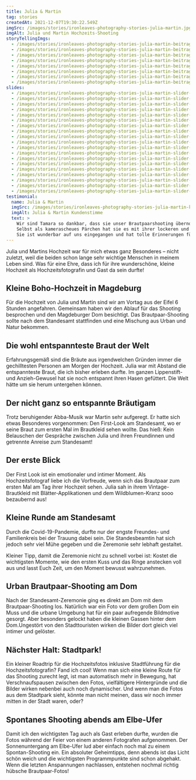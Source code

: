 ```yaml
---
title: Julia & Martin
tag: stories
createdAt: 2021-12-07T19:30:22.549Z
imgSrc: /images/stories/ironleaves-photography-stories-julia-martin.jpg
imgAlt: Julia und Martin Hochzeits-Shooting
storyTellingImgs:
  - /images/stories/ironleaves-photography-stories-julia-martin-beitrag-ablauf-dom-magdeburg.jpg
  - /images/stories/ironleaves-photography-stories-julia-martin-beitrag-ablauf-getting-ready-braut.jpg
  - /images/stories/ironleaves-photography-stories-julia-martin-beitrag-ablauf-braeutigam-getting-ready.jpg
  - /images/stories/ironleaves-photography-stories-julia-martin-beitrag-ablauf-first-look.jpg
  - /images/stories/ironleaves-photography-stories-julia-martin-beitrag-ablauf-standesamt.jpg
  - /images/stories/ironleaves-photography-stories-julia-martin-beitrag-ablauf-dom-urban-brautpaarshooting.jpg
  - /images/stories/ironleaves-photography-stories-julia-martin-beitrag-ablauf-stadtpark-brautpaarshooting.jpg
  - /images/stories/ironleaves-photography-stories-julia-martin-beitrag-ablauf-sonnenuntergang-brautpaarshooting.jpg
slides:
  - /images/stories/ironleaves-photography-stories-julia-martin-slider-blick-in-die-augen.jpg
  - /images/stories/ironleaves-photography-stories-julia-martin-slider-braeutigam-blauer-anzug.jpg
  - /images/stories/ironleaves-photography-stories-julia-martin-slider-braut-brautkleid-boho.jpg
  - /images/stories/ironleaves-photography-stories-julia-martin-slider-braut-dom-magdeburg.jpg
  - /images/stories/ironleaves-photography-stories-julia-martin-slider-brautpaar-laufend.jpg
  - /images/stories/ironleaves-photography-stories-julia-martin-slider-bruecke-stadt.jpg
  - /images/stories/ironleaves-photography-stories-julia-martin-slider-bruecke-urban.jpg
  - /images/stories/ironleaves-photography-stories-julia-martin-slider-detail-ringe.jpg
  - /images/stories/ironleaves-photography-stories-julia-martin-slider-dom-magdeburg.jpg
  - /images/stories/ironleaves-photography-stories-julia-martin-slider-erster-tanz-abends.jpg
  - /images/stories/ironleaves-photography-stories-julia-martin-slider-first-look.jpg
  - /images/stories/ironleaves-photography-stories-julia-martin-slider-haendchen-halten.jpg
  - /images/stories/ironleaves-photography-stories-julia-martin-slider-naehe-natuerlichkeit.jpg
  - /images/stories/ironleaves-photography-stories-julia-martin-slider-natuerliche-braut-boho.jpg
  - /images/stories/ironleaves-photography-stories-julia-martin-slider-sonnenuntergang-shooting.jpg
  - /images/stories/ironleaves-photography-stories-julia-martin-slider-stadtpark.jpg
  - /images/stories/ironleaves-photography-stories-julia-martin-slider-standesamt-magdeburg.jpg
  - /images/stories/ironleaves-photography-stories-julia-martin-slider-tanzend-in-der-stadt.jpg
  - /images/stories/ironleaves-photography-stories-julia-martin-slider-ungestellt-ehrlich.jpg
testimonial:
  name: Julia & Martin
  imgSrc: /images/stories/ironleaves-photography-stories-julia-martin-kundenstimme.jpg
  imgAlt: Julia & Martin Kundenstimme
  text: >
    Wir sind Tamara so dankbar, dass sie unser Brautpaarshooting übernommen hat.
    Selbst als kamerascheues Pärchen hat sie es mit ihrer lockeren und liebevollen Art geschafft, dass wir uns die gesamte Zeit über wohlgefühlt haben.
    Sie ist wunderbar auf uns eingegangen und hat tolle Erinnerungen für uns geschaffen. Vielen Dank!
---
```


Julia und Martins Hochzeit war für mich etwas ganz Besonderes – nicht zuletzt, weil die beiden schon lange sehr wichtige Menschen in meinem Leben sind. Was für eine Ehre, dass ich für ihre wunderschöne, kleine Hochzeit als Hochzeitsfotografin und Gast da sein durfte!

## Kleine Boho-Hochzeit in Magdeburg

Für die Hochzeit von Julia und Martin sind wir am Vortag aus der Eifel 6 Stunden angefahren. Gemeinsam haben wir den Ablauf für das Shooting besprochen und den Magdeburger Dom besichtigt. Das Brautpaar-Shooting sollte nach dem Standesamt stattfinden und eine Mischung aus Urban und Natur bekommen.

## Die wohl entspannteste Braut der Welt

Erfahrungsgemäß sind die Bräute aus irgendwelchen Gründen immer die gechilltesten Personen am Morgen der Hochzeit. Julia war mit Abstand die entspannteste Braut, die ich bisher erleben durfte. Im ganzen Lippenstift- und Anzieh-Gewusel hat sie noch entspannt ihren Hasen gefüttert. Die Welt hätte um sie herum untergehen können.

## Der nicht ganz so entspannte Bräutigam

Trotz beruhigender Abba-Musik war Martin sehr aufgeregt. Er hatte sich etwas Besonderes vorgenommen: Den First-Look am Standesamt, wo er seine Braut zum ersten Mal im Brautkleid sehen wollte. Das hieß: Kein Belauschen der Gespräche zwischen Julia und ihren Freundinnen und getrennte Anreise zum Standesamt!

## Der erste Blick

Der First Look ist ein emotionaler und intimer Moment. Als Hochzeitsfotograf liebe ich die Vorfreude, wenn sich das Brautpaar zum ersten Mal am Tag ihrer Hochzeit sehen. Julia sah in ihrem Vintage-Brautkleid mit Blätter-Applikationen und dem Wildblumen-Kranz sooo bezaubernd aus!

## Kleine Runde am Standesamt

Durch die Covid-19-Pandemie, durfte nur der engste Freundes- und Familienkreis bei der Trauung dabei sein. Die Standesbeamtin hat sich jedoch sehr viel Mühe gegeben und die Zeremonie sehr lebhaft gestaltet.

Kleiner Tipp, damit die Zeremonie nicht zu schnell vorbei ist: Kostet die wichtigsten Momente, wie den ersten Kuss und das Ringe anstecken voll aus und lasst Euch Zeit, um den Moment bewusst wahrzunehmen.

## Urban Brautpaar-Shooting am Dom

Nach der Standesamt-Zeremonie ging es direkt am Dom mit dem Brautpaar-Shooting los. Natürlich war ein Foto vor dem großen Dom ein Muss und die urbane Umgebung hat für ein paar aufregende Bildmotive gesorgt. Aber besonders gelockt haben die kleinen Gassen hinter dem Dom.Ungestört von den Stadttouristen wirken die Bilder dort gleich viel intimer und gelöster.

## Nächster Halt: Stadtpark!

Ein kleiner Roadtrip für die Hochzeitsfotos inklusive Stadtführung für die Hochzeitsfotografin? Fand ich cool! Wenn man sich eine kleine Route für das Shooting zurecht legt, ist man automatisch mehr in Bewegung, hat Verschnaufspausen zwischen den Fotos, vielfältigere Hintergründe und die Bilder wirken nebenbei auch noch dynamischer. Und wenn man die Fotos aus dem Stadtpark sieht, könnte man nicht meinen, dass wir noch immer mitten in der Stadt waren, oder?

## Spontanes Shooting abends am Elbe-Ufer

Damit ich den wichtigsten Tag auch als Gast erleben durfte, wurden die Fotos während der Feier von einem anderen Fotografen aufgenommen. Der Sonnenuntergang am Elbe-Ufer lud aber einfach noch mal zu einem Spontan-Shooting ein. Ein absoluter Geheimtipps, denn abends ist das Licht schön weich und die wichtigsten Programmpunkte sind schon abgehakt. Wenn die letzten Anspannungen nachlassen, entstehen nochmal richtig hübsche Brautpaar-Fotos!

